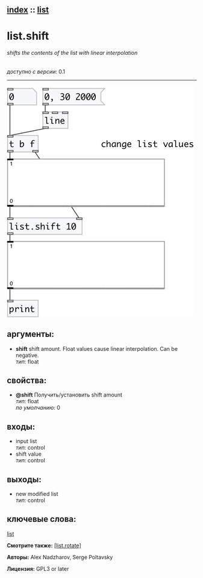 [index](index.html) :: [list](category_list.html)
---

# list.shift

###### shifts the contents of the list with linear interpolation

*доступно с версии:* 0.1

---




[![example](../examples/img/list.shift.jpg)](../examples/pd/list.shift.pd)



## аргументы:

* **shift**
shift amount. Float values cause linear interpolation. Can be negative.<br>
_тип:_ float<br>





## свойства:

* **@shift** 
Получить/установить shift amount<br>
_тип:_ float<br>
_по умолчанию:_ 0<br>



## входы:

* input list<br>
_тип:_ control
* shift value<br>
_тип:_ control



## выходы:

* new modified list<br>
_тип:_ control



## ключевые слова:

[list](keywords/list.html)



**Смотрите также:**
[\[list.rotate\]](list.rotate.html)




**Авторы:** Alex Nadzharov, Serge Poltavsky




**Лицензия:** GPL3 or later





